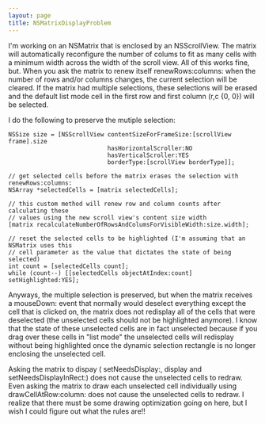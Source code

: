 ```yaml
---
layout: page
title: NSMatrixDisplayProblem
---
```


I'm working on an NSMatrix that is enclosed by an NSScrollView. The matrix will automatically reconfigure the number of colums to fit as many cells with a minimum width across the width of the scroll view. All of this works fine, but. When you ask the matrix to renew itself     renewRows:columns: when the number of rows and/or columns changes, the current selection will be cleared. If the matrix had multiple selections, these selections will be erased and the default list mode cell in the first row and first column (r,c {0, 0}) will be selected.

I do the following to preserve the mutiple selection:

    
    NSSize size = [NSScrollView contentSizeForFrameSize:[scrollView frame].size 
                                hasHorizontalScroller:NO
                                hasVerticalScroller:YES
                                borderType:[scrollView borderType]];

    // get selected cells before the matrix erases the selection with     renewRows:columns:
    NSArray *selectedCells = [matrix selectedCells];               

    // this custom method will renew row and column counts after calculating these 
    // values using the new scroll view's content size width
    [matrix recalculateNumberOfRowsAndColumsForVisibleWidth:size.width];     
    
    // reset the selected cells to be highlighted (I'm assuming that an NSMatrix uses this
    // cell parameter as the value that dictates the state of being selected)
    int count = [selectedCells count];
    while (count--) [[selectedCells objectAtIndex:count] setHighlighted:YES];
     


Anyways, the multiple selection is preserved, but when the matrix receives a     mouseDown: event that normally would deselect everything except the cell that is clicked on, the matrix does not redisplay all of the cells that were deselected (the unselected cells should not be highlighted anymore). I know that the state of these unselected cells are in fact unselected because if you drag over these cells in "list mode" the unselected cells will redisplay without being highlighted once the dynamic selection rectangle is no longer enclosing the unselected cell. 

Asking the matrix to dispay (    setNeedsDisplay:,     display and setNeedsDisplayInRect:) does not cause the unselected cells to redraw. Even asking the matrix to draw each unselected cell individually using     drawCellAtRow:column: does not cause the unselected cells to redraw. I realize that there must be some drawing optimization going on here, but I wish I could figure out what the rules are!!


